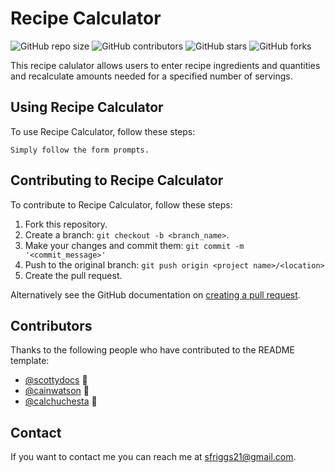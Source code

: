 # Recipe Calculator

![GitHub repo size](https://img.shields.io/github/repo-size/StevenDRiggs/featured-projects)
![GitHub contributors](https://img.shields.io/github/contributors/StevenDRiggs/featured-projects)
![GitHub stars](https://img.shields.io/github/stars/StevenDRiggs/featured-projects)
![GitHub forks](https://img.shields.io/github/forks/StevenDRiggs/featured-projects)

This recipe calulator allows users to enter recipe ingredients and quantities and recalculate amounts needed for a specified
number of servings.

## Using Recipe Calculator

To use Recipe Calculator, follow these steps:

```
Simply follow the form prompts.
```
## Contributing to Recipe Calculator
To contribute to Recipe Calculator, follow these steps:

1. Fork this repository.
2. Create a branch: `git checkout -b <branch_name>`.
3. Make your changes and commit them: `git commit -m '<commit_message>'`
4. Push to the original branch: `git push origin <project name>/<location>`
5. Create the pull request.

Alternatively see the GitHub documentation on [creating a pull request](https://help.github.com/en/github/collaborating-with-issues-and-pull-requests/creating-a-pull-request).

## Contributors

Thanks to the following people who have contributed to the README template:

* [@scottydocs](https://github.com/scottydocs) 📖
* [@cainwatson](https://github.com/cainwatson) 🐛
* [@calchuchesta](https://github.com/calchuchesta) 🐛

## Contact

If you want to contact me you can reach me at sfriggs21@gmail.com.
